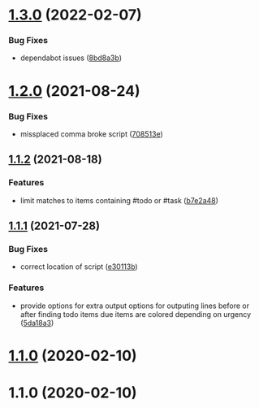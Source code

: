 # [1.3.0](https://github.com/27escape/yet-todo/compare/v1.2.0...v1.3.0) (2022-02-07)


### Bug Fixes

* dependabot issues ([8bd8a3b](https://github.com/27escape/yet-todo/commit/8bd8a3b891958cd88c80e9a894e3a84ad733bdd5))



# [1.2.0](https://github.com/27escape/yet-todo/compare/v1.1.2...v1.2.0) (2021-08-24)


### Bug Fixes

* missplaced comma broke script ([708513e](https://github.com/27escape/yet-todo/commit/708513e04d5090e9bb636da23f336e006f3b2086))



## [1.1.2](https://github.com/27escape/yet-todo/compare/v1.1.1...v1.1.2) (2021-08-18)


### Features

* limit matches to items containing #todo or #task ([b7e2a48](https://github.com/27escape/yet-todo/commit/b7e2a486240b418b083283f61b36cc789e3f2226))



## [1.1.1](https://github.com/27escape/yet-todo/compare/1.1.0...v1.1.1) (2021-07-28)


### Bug Fixes

* correct location of script ([e30113b](https://github.com/27escape/yet-todo/commit/e30113bee32248edfb050b3e131b4d00ad090054))


### Features

* provide options for extra output options for outputing lines before or after finding todo items due items are colored depending on urgency ([5da18a3](https://github.com/27escape/yet-todo/commit/5da18a3ea8444dd19f0c092918e07d2b460eff14))



# [1.1.0](https://github.com/27escape/yet-todo/compare/v1.1.0...1.1.0) (2020-02-10)



# 1.1.0 (2020-02-10)




